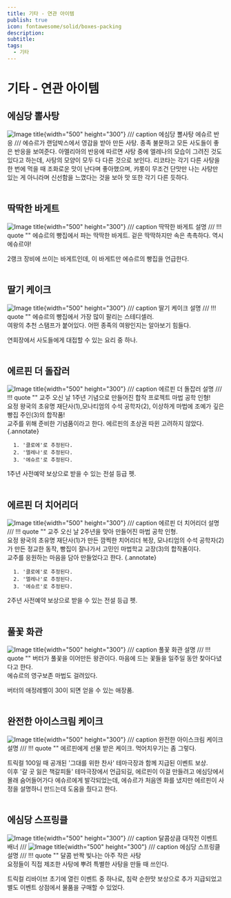 ```yaml
---
title: 기타 - 연관 아이템
publish: true
icon: fontawesome/solid/boxes-packing
description: 
subtitle: 
tags:
  - 기타
---
```


# 기타 - 연관 아이템

## 에심당 뽈사탕
![Image title](https://vitamink1.github.io/mkdocs-test/assets/others/item/item3.png){width="500" height="300"}
/// caption
에심당 뽈사탕 에슈르 반응
///
에슈르가 랜덤박스에서 영감을 받아 만든 사탕. 종족 불문하고 모든 사도들이 좋은 반응을 보여준다.
아멜리아의 반응에 따르면 사탕 중에 엘레나의 모습이 그려진 것도 있다고 하는데, 사탕의 모양이 모두 다 다른 것으로 보인다.
리코타는 각기 다른 사탕을 한 번에 먹을 때 조화로운 맛이 난다며 좋아했으며, 캬롯이 무조건 단맛만 나는 사탕만 있는 게 아니라며 신선함을 느꼈다는 것을 보아 맛 또한 각기 다른 듯하다.
<br>
<br>

## 딱딱한 바게트
![Image title](https://vitamink1.github.io/mkdocs-test/assets/others/item/item1.png){width="500" height="300"}
/// caption
딱딱한 바게트 설명
///
!!! quote ""
      에슈르의 빵집에서 파는 딱딱한 바게트. 겉은 딱딱하지만 속은 촉촉하다. 역시 에슈르야!

2랭크 장비에 쓰이는 바게트인데, 이 바게트만 에슈르의 빵집을 언급한다.
<br>
<br>

## 딸기 케이크
![Image title](https://vitamink1.github.io/mkdocs-test/assets/others/item/item2.png){width="500" height="300"}
/// caption
딸기 케이크 설명
///
!!! quote ""
      에슈르의 빵집에서 가장 많이 팔리는 스테디셀러.<br>
      여왕의 추천 스탬프가 붙어있다. 어떤 종족의 여왕인지는 알아보기 힘들다.

연회장에서 사도들에게 대접할 수 있는 요리 중 하나.
<br>
<br>

## 에르핀 더 돌잡러
![Image title](https://vitamink1.github.io/mkdocs-test/assets/others/item/item4.png){width="500" height="300"}
/// caption
에르핀 더 돌잡러 설명
///
!!! quote ""
      교주 오신 날 1주년 기념으로 만들어진 합작 프로젝트 마법 공학 인형!<br>
      요정 왕국의 초유명 재단사(1),모나티엄의 수석 공학자(2), 이상하게 마법에 조예가 깊은 빵집 주인(3)의 합작품!<br>
      교주를 위해 준비한 기념품이라고 한다. 에르핀의 초상권 따윈 고려하지 않았다.
      {.annotate}

      1. '클로에'로 추정된다.
      2. '엘레나'로 추정된다.
      3. '에슈르'로 추정된다.

1주년 사전예약 보상으로 받을 수 있는 전설 등급 펫.
<br>
<br>

## 에르핀 더 치어리더
![Image title](https://vitamink1.github.io/mkdocs-test/assets/others/item/item5.png){width="500" height="300"}
/// caption
에르핀 더 치어리더 설명
///
!!! quote ""
      교주 오신 날 2주년을 맞아 만들어진 마법 공학 인형.<br>
      요정 왕국의 초유명 재단사(1)가 만든 깜찍한 치어리더 복장, 모나티엄의 수석 공학자(2)가 만든 정교한 동작, 빵집이 잘나가서 고민인 마법학교 교장(3)의 합작품이다.<br>
      교주를 응원하는 마음을 담아 만들었다고 한다.
      {.annotate}

      1. '클로에'로 추정된다.
      2. '엘레나'로 추정된다.
      3. '에슈르'로 추정된다.

2주년 사전예약 보상으로 받을 수 있는 전설 등급 펫.
<br>
<br>

## 풀꽃 화관
![Image title](https://vitamink1.github.io/mkdocs-test/assets/others/item/item7.png){width="500" height="300"}
/// caption
풀꽃 화관 설명
///
!!! quote ""
      버터가 풀꽃을 이어만든 왕관이다. 마음에 드는 꽃들을 일주일 동안 찾아다녔다고 한다.<br>
      에슈르의 영구보존 마법도 걸려있다.

버터의 애정레벨이 30이 되면 얻을 수 있는 애장품.
<br>
<br>

## 완전한 아이스크림 케이크
![Image title](https://vitamink1.github.io/mkdocs-test/assets/others/item/item6.png){width="500" height="300"}
/// caption
완전한 아이스크림 케이크 설명
///
!!! quote ""
      에르핀에게 선물 받은 케이크. 먹어치우기는 좀 그렇다.

트릭컬 100일 때 공개된 '그대를 위한 찬사' 테마극장과 함께 지급된 이벤트 보상.<br>
이후 '갈 곳 잃은 책갈피들' 테마극장에서 언급되길, 에르핀이 이걸 만들려고 에심당에서 몰래 숨어들어가다 에슈르에게 발각되었는데, 에슈르가 처음엔 화를 냈지만 에르핀이 사정을 설명하니 만드는데 도움을 줬다고 한다.
<br>
<br>

## 에심당 스프링클
![Image title](https://vitamink1.github.io/mkdocs-test/assets/others/item/item8.png){width="500" height="300"}
/// caption
달콤상큼 대작전 이벤트 배너
///
![Image title](https://vitamink1.github.io/mkdocs-test/assets/others/item/item8_1.png){width="500" height="300"}
/// caption
에심당 스프링클 설명
///
!!! quote ""
      달콤 반짝 빛나는 아주 작은 사탕<br>
      요정들이 직접 제조한 사탕에 뿌려 특별한 사탕을 만들 때 쓰인다.

트릭컬 리바이브 초기에 열린 이벤트 중 하나로, 침략 순한맛 보상으로 추가 지급되었고 별도 이벤트 상점에서 물품을 구매할 수 있었다.
<br>
<br>
